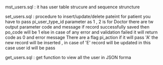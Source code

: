 # 
mst_users.sql : it has user table strucure and sequence struncture


set_users.sql : procedure to insert/update/delete pateint for patient you have to pass pi_user_type_id parameter as 1 , 2 is for Doctor
                there are tw output parameter code and message 
                if record successfully saved then po_code will be 1 else in case of any error and validation failed it will return code as 0 and 
                error message 
                There are a flag pi_action if it will pass 'A' the new record will be inserted , in case of 'E' record will be updated in this case 
                user id will be pass
                
                
 get_users.sql : get function to view all the user in JSON forma
